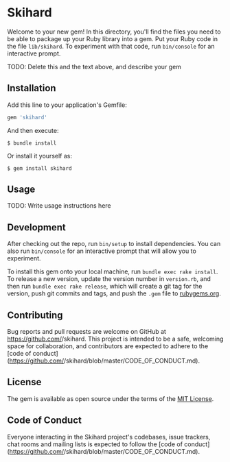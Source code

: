 # Skihard

Welcome to your new gem! In this directory, you'll find the files you need to be able to package up your Ruby library into a gem. Put your Ruby code in the file `lib/skihard`. To experiment with that code, run `bin/console` for an interactive prompt.

TODO: Delete this and the text above, and describe your gem

## Installation

Add this line to your application's Gemfile:

```ruby
gem 'skihard'
```

And then execute:

    $ bundle install

Or install it yourself as:

    $ gem install skihard

## Usage

TODO: Write usage instructions here

## Development

After checking out the repo, run `bin/setup` to install dependencies. You can also run `bin/console` for an interactive prompt that will allow you to experiment.

To install this gem onto your local machine, run `bundle exec rake install`. To release a new version, update the version number in `version.rb`, and then run `bundle exec rake release`, which will create a git tag for the version, push git commits and tags, and push the `.gem` file to [rubygems.org](https://rubygems.org).

## Contributing

Bug reports and pull requests are welcome on GitHub at https://github.com/<github username>/skihard. This project is intended to be a safe, welcoming space for collaboration, and contributors are expected to adhere to the [code of conduct](https://github.com/<github username>/skihard/blob/master/CODE_OF_CONDUCT.md).


## License

The gem is available as open source under the terms of the [MIT License](https://opensource.org/licenses/MIT).

## Code of Conduct

Everyone interacting in the Skihard project's codebases, issue trackers, chat rooms and mailing lists is expected to follow the [code of conduct](https://github.com/<github username>/skihard/blob/master/CODE_OF_CONDUCT.md).
